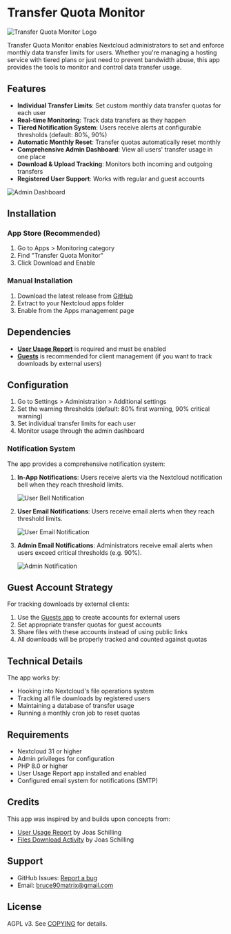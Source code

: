 # Transfer Quota Monitor

![Transfer Quota Monitor Logo](img/app-dark.svg)

Transfer Quota Monitor enables Nextcloud administrators to set and enforce monthly data transfer limits for users. Whether you're managing a hosting service with tiered plans or just need to prevent bandwidth abuse, this app provides the tools to monitor and control data transfer usage.

## Features

- **Individual Transfer Limits**: Set custom monthly data transfer quotas for each user
- **Real-time Monitoring**: Track data transfers as they happen
- **Tiered Notification System**: Users receive alerts at configurable thresholds (default: 80%, 90%)
- **Automatic Monthly Reset**: Transfer quotas automatically reset monthly
- **Comprehensive Admin Dashboard**: View all users' transfer usage in one place
- **Download & Upload Tracking**: Monitors both incoming and outgoing transfers
- **Registered User Support**: Works with regular and guest accounts

![Admin Dashboard](https://github.com/Bruce-Matrix/transfer_quota_monitor/blob/main/screenshots/admin-dashboard.png)


## Installation

### App Store (Recommended)
1. Go to Apps > Monitoring category
2. Find "Transfer Quota Monitor"
3. Click Download and Enable

### Manual Installation
1. Download the latest release from [GitHub](https://github.com/bruce90matrix/transfer_quota_monitor/releases)
2. Extract to your Nextcloud apps folder
3. Enable from the Apps management page

## Dependencies

- **[User Usage Report](https://apps.nextcloud.com/apps/user_usage_report)** is required and must be enabled
- **[Guests](https://apps.nextcloud.com/apps/guests)** is recommended for client management (if you want to track downloads by external users)

## Configuration

1. Go to Settings > Administration > Additional settings
2. Set the warning thresholds (default: 80% first warning, 90% critical warning)
3. Set individual transfer limits for each user
4. Monitor usage through the admin dashboard

### Notification System

The app provides a comprehensive notification system:

1. **In-App Notifications**: Users receive alerts via the Nextcloud notification bell when they reach threshold limits.

   ![User Bell Notification](https://github.com/Bruce-Matrix/transfer_quota_monitor/blob/main/screenshots/user-notification-bell.png)

2. **User Email Notifications**: Users receive email alerts when they reach threshold limits.

   ![User Email Notification](https://github.com/Bruce-Matrix/transfer_quota_monitor/blob/main/screenshots/user-notification-email.png)

3. **Admin Email Notifications**: Administrators receive email alerts when users exceed critical thresholds (e.g. 90%).

   ![Admin Notification](https://github.com/Bruce-Matrix/transfer_quota_monitor/blob/main/screenshots/admin-notification.png)

## Guest Account Strategy

For tracking downloads by external clients:

1. Use the [Guests app](https://apps.nextcloud.com/apps/guests) to create accounts for external users
2. Set appropriate transfer quotas for guest accounts
3. Share files with these accounts instead of using public links
4. All downloads will be properly tracked and counted against quotas

## Technical Details

The app works by:

- Hooking into Nextcloud's file operations system
- Tracking all file downloads by registered users
- Maintaining a database of transfer usage
- Running a monthly cron job to reset quotas

## Requirements

- Nextcloud 31 or higher
- Admin privileges for configuration
- PHP 8.0 or higher
- User Usage Report app installed and enabled
- Configured email system for notifications (SMTP)

## Credits

This app was inspired by and builds upon concepts from:

- [User Usage Report](https://github.com/nextcloud/user_usage_report) by Joas Schilling
- [Files Download Activity](https://github.com/nextcloud/files_downloadactivity) by Joas Schilling

## Support

- GitHub Issues: [Report a bug](https://github.com/bruce90matrix/transfer_quota_monitor/issues)
- Email: bruce90matrix@gmail.com

## License

AGPL v3. See [COPYING](./COPYING) for details.


